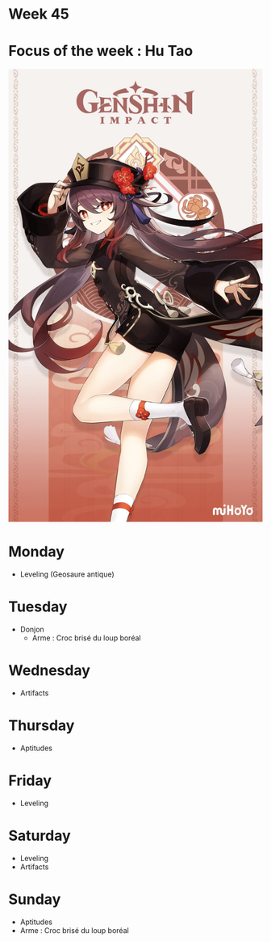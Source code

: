 # Week 45

# Focus of the week : Hu Tao

![Hu Tao picture](Pictures/Hu_Tao_picture.jpg)

# Monday

* Leveling (Geosaure antique)

# Tuesday

* Donjon
  * Arme : Croc brisé du loup boréal

# Wednesday

* Artifacts

# Thursday

* Aptitudes

# Friday

* Leveling

# Saturday

* Leveling
* Artifacts

# Sunday

* Aptitudes
* Arme : Croc brisé du loup boréal
